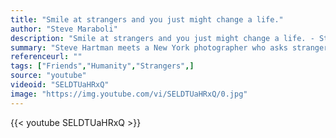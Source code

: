 ```yaml
---
title: "Smile at strangers and you just might change a life."
author: "Steve Maraboli"
description: "Smile at strangers and you just might change a life. - Steve Maraboli quotes from GetInspired365.com"
summary: "Steve Hartman meets a New York photographer who asks strangers on the street to pose as though they're couples, friends or family."
referenceurl: ""
tags: ["Friends","Humanity","Strangers",]
source: "youtube"
videoid: "SELDTUaHRxQ"
image: "https://img.youtube.com/vi/SELDTUaHRxQ/0.jpg"
---
```


{{< youtube SELDTUaHRxQ >}}
